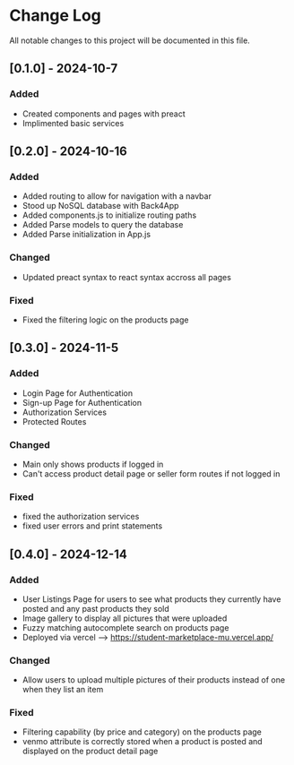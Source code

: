 # Change Log
All notable changes to this project will be documented in this file.
 
## [0.1.0] - 2024-10-7
### Added
- Created components and pages with preact
- Implimented basic services

 
## [0.2.0] - 2024-10-16
   
### Added
- Added routing to allow for navigation with a navbar
- Stood up NoSQL database with Back4App
- Added components.js to initialize routing paths
- Added Parse models to query the database
- Added Parse initialization in App.js
### Changed
- Updated preact syntax to react syntax accross all pages
### Fixed
- Fixed the filtering logic on the products page

## [0.3.0] - 2024-11-5
   
### Added
- Login Page for Authentication
- Sign-up Page for Authentication
- Authorization Services
- Protected Routes
### Changed
- Main only shows products if logged in
- Can't access product detail page or seller form routes if not logged in
### Fixed
- fixed the authorization services
- fixed user errors and print statements

## [0.4.0] - 2024-12-14
   
### Added
- User Listings Page for users to see what products they currently have posted and any past products they sold
- Image gallery to display all pictures that were uploaded
- Fuzzy matching autocomplete search on products page
- Deployed via vercel --> https://student-marketplace-mu.vercel.app/
### Changed
- Allow users to upload multiple pictures of their products instead of one when they list an item
### Fixed
- Filtering capability (by price and category) on the products page
- venmo attribute is correctly stored when a product is posted and displayed on the product detail page
